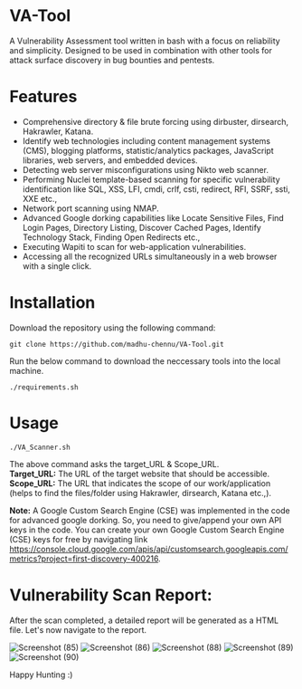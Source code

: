 # VA-Tool

A Vulnerability Assessment tool written in bash with a focus on reliability and simplicity. Designed to be used in combination with other tools for attack surface discovery in bug bounties and pentests.

# Features
+ Comprehensive directory & file brute forcing using dirbuster, dirsearch, Hakrawler, Katana.
+ Identify web technologies including content management systems (CMS), blogging platforms, statistic/analytics packages, JavaScript libraries, web servers, and embedded devices.
+ Detecting web server misconfigurations using Nikto web scanner.
+ Performing Nuclei template-based scanning for specific vulnerability identification like SQL, XSS, LFI, cmdi, crlf, csti, redirect, RFI, SSRF, ssti, XXE etc.,
+ Network port scanning using NMAP.
+ Advanced Google dorking capabilities like Locate Sensitive Files, Find Login Pages, Directory Listing, Discover Cached Pages, Identify Technology Stack, Finding Open Redirects etc.,
+ Executing Wapiti to scan for web-application vulnerabilities.
+ Accessing all the recognized URLs simultaneously in a web browser with a single click.

# Installation
Download the repository using the following command:
```
git clone https://github.com/madhu-chennu/VA-Tool.git
```

Run the below command to download the neccessary tools into the local machine.
```
./requirements.sh
```

# Usage
```
./VA_Scanner.sh
```

The above command asks the target_URL & Scope_URL.<br>
**Target_URL:** The URL of the target website that should be accessible.<br>
**Scope_URL:** The URL that indicates the scope of our work/application (helps to find the files/folder using Hakrawler, dirsearch, Katana etc.,).

**Note:** A Google Custom Search Engine (CSE) was implemented in the code for advanced google dorking. So, you need to give/append your own API keys in the code. You can create your own Google Custom Search Engine (CSE) keys for free by navigating link https://console.cloud.google.com/apis/api/customsearch.googleapis.com/metrics?project=first-discovery-400216.

# Vulnerability Scan Report:
After the scan completed, a detailed report will be generated as a HTML file. Let's now navigate to the report.

![Screenshot (85)](https://github.com/madhu-chennu/VA-Tool/assets/46317449/2ff86c3c-c976-4294-9c39-0d144af70d71)
![Screenshot (86)](https://github.com/madhu-chennu/VA-Tool/assets/46317449/9560a469-5da0-4653-b7b9-4126f3040076)
![Screenshot (88)](https://github.com/madhu-chennu/VA-Tool/assets/46317449/6af76618-5f2c-4528-9859-a429f538e68e)
![Screenshot (89)](https://github.com/madhu-chennu/VA-Tool/assets/46317449/ad047c34-035c-4c42-986e-661923cca68e)
![Screenshot (90)](https://github.com/madhu-chennu/VA-Tool/assets/46317449/0d343f4a-6ee7-4bed-a10b-aa1650e8087f)

Happy Hunting :)
